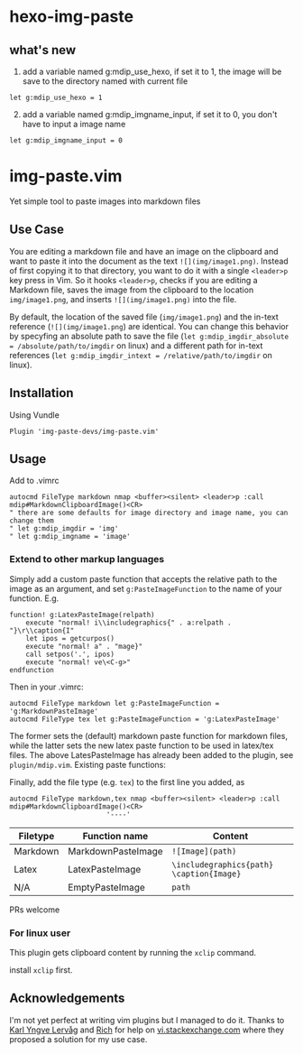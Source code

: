 # hexo-img-paste
## what's new
1. add a variable named g:mdip_use_hexo, if set it to 1, the image will be save to the directory named with current file
```vimscript
let g:mdip_use_hexo = 1
```
2. add a variable named g:mdip_imgname_input, if set it to 0, you don't have to input a image name
```vimscript
let g:mdip_imgname_input = 0
```

# img-paste.vim
Yet simple tool to paste images into markdown files

## Use Case
You are editing a markdown file and have an image on the clipboard and want to paste it into the document as the text `![](img/image1.png)`. Instead of first copying it to that directory, you want to do it with a single `<leader>p` key press in Vim. So it hooks `<leader>p`, checks if you are editing a Markdown file, saves the image from the clipboard to the location  `img/image1.png`, and inserts `![](img/image1.png)` into the file.

By default, the location of the saved file (`img/image1.png`) and the in-text reference (`![](img/image1.png`) are identical. You can change this behavior by specyfing an absolute path to save the file (`let g:mdip_imgdir_absolute = /absolute/path/to/imgdir` on linux) and a different path for in-text references (`let g:mdip_imgdir_intext = /relative/path/to/imgdir` on linux). 

## Installation

Using Vundle
```
Plugin 'img-paste-devs/img-paste.vim'
```

## Usage
Add to .vimrc
```
autocmd FileType markdown nmap <buffer><silent> <leader>p :call mdip#MarkdownClipboardImage()<CR>
" there are some defaults for image directory and image name, you can change them
" let g:mdip_imgdir = 'img'
" let g:mdip_imgname = 'image'
```

### Extend to other markup languages ###
Simply add a custom paste function that accepts the relative path to the image as an argument, and set `g:PasteImageFunction` to the name of your function. E.g. 
```
function! g:LatexPasteImage(relpath)
    execute "normal! i\\includegraphics{" . a:relpath . "}\r\\caption{I"
    let ipos = getcurpos()
    execute "normal! a" . "mage}"
    call setpos('.', ipos)
    execute "normal! ve\<C-g>"
endfunction
```
Then in your .vimrc:
```
autocmd FileType markdown let g:PasteImageFunction = 'g:MarkdownPasteImage'
autocmd FileType tex let g:PasteImageFunction = 'g:LatexPasteImage'
```
The former sets the (default) markdown paste function for markdown files, while the latter sets the new latex paste function to be used in latex/tex files. The above LatesPasteImage has already been added to the plugin, see `plugin/mdip.vim`. Existing paste functions:

Finally, add the file type (e.g. `tex`) to the first line you added, as
```
autocmd FileType markdown,tex nmap <buffer><silent> <leader>p :call mdip#MarkdownClipboardImage()<CR>
                        '----'
```

| Filetype | Function name      | Content                                  |
|----------|--------------------|------------------------------------------|
| Markdown | MarkdownPasteImage | `![Image](path)`                         |
| Latex    | LatexPasteImage    | `\includegraphics{path} \caption{Image}` |
| N/A      | EmptyPasteImage    | `path`                                   |

PRs welcome

### For linux user
This plugin gets clipboard content by running the `xclip` command.

install `xclip` first.

## Acknowledgements
I'm not yet perfect at writing vim plugins but I managed to do it. Thanks to [Karl Yngve Lervåg](https://vi.stackexchange.com/users/21/karl-yngve-lerv%C3%A5g) and [Rich](https://vi.stackexchange.com/users/343/rich) for help on [vi.stackexchange.com](https://vi.stackexchange.com/questions/14114/paste-link-to-image-in-clipboard-when-editing-markdown) where they proposed a solution for my use case.

